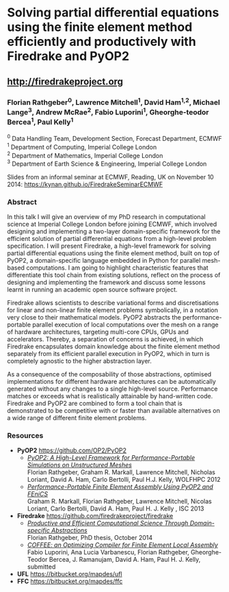 # Solving partial differential equations using the finite element method efficiently and productively with Firedrake and PyOP2

## http://firedrakeproject.org

### **Florian Rathgeber**<sup>0</sup>, Lawrence Mitchell<sup>1</sup>, David Ham<sup>1,2</sup>, Michael Lange<sup>3</sup>, Andrew McRae<sup>2</sup>, Fabio Luporini<sup>1</sup>, Gheorghe-teodor Bercea<sup>1</sup>, Paul Kelly<sup>1</sup>

<sup>0</sup> Data Handling Team, Development Section, Forecast Department, ECMWF  
<sup>1</sup> Department of Computing, Imperial College London  
<sup>2</sup> Department of Mathematics, Imperial College London  
<sup>3</sup> Department of Earth Science & Engineering, Imperial College London

Slides from an informal seminar at ECMWF, Reading, UK on November 10 2014:
https://kynan.github.io/FiredrakeSeminarECMWF

### Abstract

In this talk I will give an overview of my PhD research in computational
science at Imperial College London before joining ECMWF, which involved
designing and implementing a two-layer domain-specific framework for the
efficient solution of partial differential equations from a high-level problem
specification. I will present Firedrake, a high-level framework for solving
partial differential equations using the finite element method, built on top of
PyOP2, a domain-specific language embedded in Python for parallel mesh-based
computations. I am going to highlight characteristic features that
differentiate this tool chain from existing solutions, reflect on the process
of designing and implementing the framework and discuss some lessons learnt in
running an academic open source software project.

Firedrake allows scientists to describe variational forms and discretisations
for linear and non-linear finite element problems symbolically, in a notation
very close to their mathematical models. PyOP2 abstracts the
performance-portable parallel execution of local computations over the mesh on
a range of hardware architectures, targeting multi-core CPUs, GPUs and
accelerators. Thereby, a separation of concerns is achieved, in which Firedrake
encapsulates domain knowledge about the finite element method separately from
its efficient parallel execution in PyOP2, which in turn is completely agnostic
to the higher abstraction layer.

As a consequence of the composability of those abstractions, optimised
implementations for different hardware architectures can be automatically
generated without any changes to a single high-level source. Performance
matches or exceeds what is realistically attainable by hand-written code.
Firedrake and PyOP2 are combined to form a tool chain that is demonstrated to
be competitive with or faster than available alternatives on a wide range of
different finite element problems.

### Resources

  * **PyOP2** https://github.com/OP2/PyOP2
    * *[PyOP2: A High-Level Framework for Performance-Portable Simulations on Unstructured Meshes](https://dx.doi.org/10.1109/SC.Companion.2012.134)*  
      Florian Rathgeber, Graham R. Markall, Lawrence Mitchell, Nicholas Loriant, David A. Ham, Carlo Bertolli, Paul H.J. Kelly,
      WOLFHPC 2012
    * *[Performance-Portable Finite Element Assembly Using PyOP2 and FEniCS](https://link.springer.com/chapter/10.1007/978-3-642-38750-0_21)*  
       Graham R. Markall, Florian Rathgeber, Lawrence Mitchell, Nicolas Loriant, Carlo Bertolli, David A. Ham, Paul H. J. Kelly ,
       ISC 2013
  * **Firedrake** https://github.com/firedrakeproject/firedrake
    * *[Productive and Efficient Computational Science Through Domain-specific Abstractions](https://wwwhomes.doc.ic.ac.uk/~fr710/Rathgeber-F-2014-PhD-Thesis.pdf)*  
      Florian Rathgeber, PhD thesis, October 2014
    * *[COFFEE: an Optimizing Compiler for Finite Element Local Assembly](https://arxiv.org/abs/1407.0904)*  
      Fabio Luporini, Ana Lucia Varbanescu, Florian Rathgeber, Gheorghe-Teodor Bercea, J. Ramanujam, David A. Ham, Paul H. J. Kelly,
      submitted
  * **UFL** https://bitbucket.org/mapdes/ufl
  * **FFC** https://bitbucket.org/mapdes/ffc
